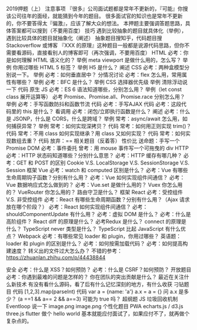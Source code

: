 2019押题（上）
注意事项
『很多』公司面试题都是常年不更新的，『可能』你搜该公司往年的面经，就能猜到今年的题目。
很多面试官的知识也是常年不更新的，你不要答得太『偏激』，应该了解大众的想法。
本押题主要强调答题思路，具体答案都可以搜到（不要用百度）
技巧
遇到比较抽象的题目就具体化（举例），遇到比较具体的题目就抽象化（阐述）
抽象题目搜知乎，代码题目搜 Stackoverflow 或博客
『XXX 的原理』这种题目一般都是说源代码思路，但你不需要看源码，直接看别人的博客即可（再次强调，不要用百度）
HTML
必考：你是如何理解 HTML 语义化的？
举例
meta viewport 是做什么用的，怎么写？
举例
你用过哪些 HTML 5 标签？
举例
H5 是什么？
阐述
CSS
必考：两种盒模型分别说一下。
举例
必考：如何垂直居中？
分情况讨论
必考：flex 怎么用，常用属性有哪些？
举例
必考：BFC 是什么？
举例
CSS 选择器优先级
举例
清除浮动说一下
代码
原生 JS
必考：ES 6 语法知道哪些，分别怎么用？
举例（let const class 展开运算等）
必考 Promise、Promise.all、Promise.race 分别怎么用？
举例
必考：手写函数防抖和函数节流
代码
必考：手写AJAX
代码
必考：这段代码里的 this 是什么？
看调用
必考：闭包/立即执行函数是什么？
阐述
必考：什么是 JSONP，什么是 CORS，什么是跨域？
举例
常考：async/await 怎么用，如何捕获异常？
举例
常考：如何实现深拷贝？
代码
常考：如何用正则实现 trim()？
代码
常考：不用 class 如何实现继承？用 class 又如何实现？
代码
常考：如何实现数组去重？
代码
放弃：== 相关题目（反着答）
性价比
送命题：手写一个 Promise
DOM
必考：事件委托
曾考：用 mouse 事件写一个可拖曳的 div
HTTP
必考：HTTP 状态码知道哪些？分别什么意思？
必考：HTTP 缓存有哪几种？
必考：GET 和 POST 的区别
Cookie V.S. LocalStorage V.S. SessionStorage V.S. Session
框架 Vue
必考：watch 和 computed 区别是什么？
必考：Vue 有哪些生命周期钩子函数？分别有什么用？
必考：Vue 如何实现组件间通信？
必考：Vue 数据响应式怎么做到的？
必考：Vue.set 是做什么用的？
Vuex 你怎么用的？
VueRouter 你怎么用的？
路由守卫是什么？
框架 React
必考：受控组件 V.S. 非受控组件
必考：React 有哪些生命周期函数？分别有什么用？（Ajax 请求放在哪个阶段？）
必考：React 如何实现组件间通信？
必考：shouldComponentUpdate 有什么用？
必考：虚拟 DOM 是什么？
必考：什么是高阶组件？
React diff 的原理是什么？
必考Redux 是什么？
connect 的原理是什么？
TypeScript
never 类型是什么？
TypeScript 比起 JavaScript 有什么优点？
Webpack
必考：有哪些常见 loader 和 plugin，你用过哪些？
英语题：loader 和 plugin 的区别是什么？
必考：如何按需加载代码？
必考：如何提高构建速度？
转义出的文件过大怎么办？
不错的参考：https://zhuanlan.zhihu.com/p/44438844

安全
必考：什么是 XSS？如何预防？
必考：什么是 CSRF？如何预防？
开放题目
必考：你遇到最难的问题是怎样的？
你在团队的突出贡献是什么？
最近在关注什么新技术
有没有看什么源码，看了后有什么记忆深刻的地方，有什么收获
刁钻题目
代码
 [1,2,3].map(parseInt)
代码
 var a = {name: 'a'}
 a.x = a = {}
 问 a.x 是多少？
(a ==1 && a== 2 && a==3) 可能为 true 吗？
超纲题
JS 垃圾回收机制
Eventloop 说一下
image.png
image.png
个性化题目
PWA
echarts.js / d3.js
three.js
flutter
做个 hello world 基本就能应付面试了，如果应付不了，就再做个复杂点的。